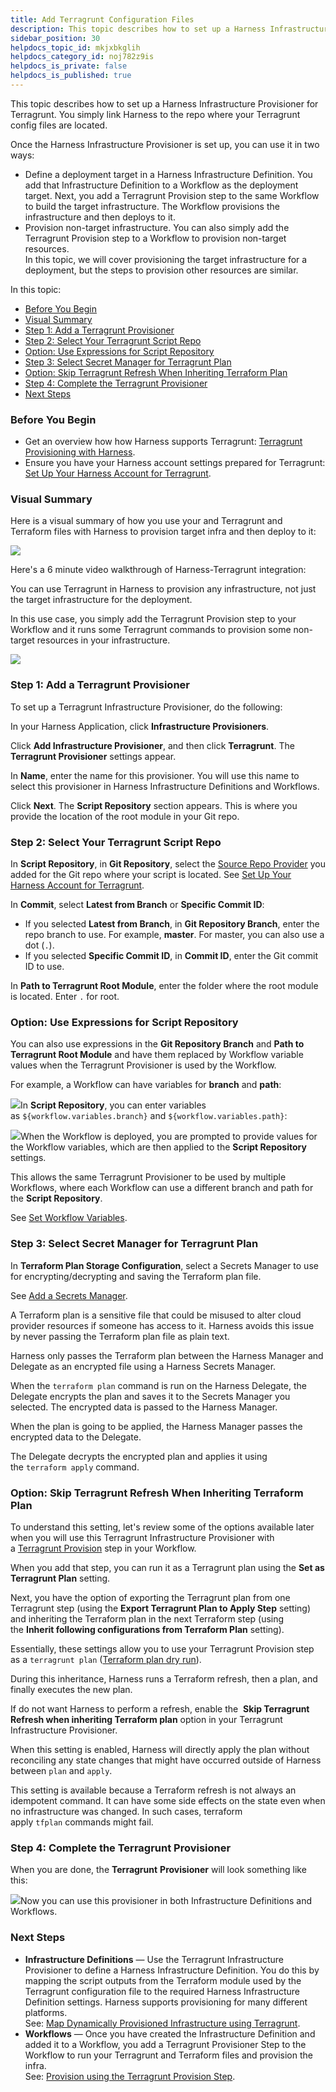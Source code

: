 ```yaml
---
title: Add Terragrunt Configuration Files
description: This topic describes how to set up a Harness Infrastructure Provisioner for Terragrunt.
sidebar_position: 30
helpdocs_topic_id: mkjxbkglih
helpdocs_category_id: noj782z9is
helpdocs_is_private: false
helpdocs_is_published: true
---
```


This topic describes how to set up a Harness Infrastructure Provisioner for Terragrunt. You simply link Harness to the repo where your Terragrunt config files are located.

Once the Harness Infrastructure Provisioner is set up, you can use it in two ways:

* Define a deployment target in a Harness Infrastructure Definition. You add that Infrastructure Definition to a Workflow as the deployment target. Next, you add a Terragrunt Provision step to the same Workflow to build the target infrastructure. The Workflow provisions the infrastructure and then deploys to it.
* Provision non-target infrastructure. You can also simply add the Terragrunt Provision step to a Workflow to provision non-target resources.  
In this topic, we will cover provisioning the target infrastructure for a deployment, but the steps to provision other resources are similar.

In this topic:

* [Before You Begin](https://docs.harness.io/article/mkjxbkglih-add-terragrunt-configuration-files#before_you_begin)
* [Visual Summary](https://docs.harness.io/article/mkjxbkglih-add-terragrunt-configuration-files#visual_summary)
* [Step 1: Add a Terragrunt Provisioner](https://docs.harness.io/article/mkjxbkglih-add-terragrunt-configuration-files#step_1_add_a_terragrunt_provisioner)
* [Step 2: Select Your Terragrunt Script Repo](https://docs.harness.io/article/mkjxbkglih-add-terragrunt-configuration-files#step_2_select_your_terragrunt_script_repo)
* [Option: Use Expressions for Script Repository](https://docs.harness.io/article/mkjxbkglih-add-terragrunt-configuration-files#option_use_expressions_for_script_repository)
* [Step 3: Select Secret Manager for Terragrunt Plan](https://docs.harness.io/article/mkjxbkglih-add-terragrunt-configuration-files#step_3_select_secret_manager_for_terragrunt_plan)
* [Option: Skip Terragrunt Refresh When Inheriting Terraform Plan](https://docs.harness.io/article/mkjxbkglih-add-terragrunt-configuration-files#option_skip_terragrunt_refresh_when_inheriting_terraform_plan)
* [Step 4: Complete the Terragrunt Provisioner](https://docs.harness.io/article/mkjxbkglih-add-terragrunt-configuration-files#step_4_complete_the_terragrunt_provisioner)
* [Next Steps](https://docs.harness.io/article/mkjxbkglih-add-terragrunt-configuration-files#next_steps)

### Before You Begin

* Get an overview how how Harness supports Terragrunt: [Terragrunt Provisioning with Harness](/article/a6onutvbem-terragrunt-provisioning-with-harness).
* Ensure you have your Harness account settings prepared for Terragrunt: [Set Up Your Harness Account for Terragrunt](/article/ulhl7sjxva-set-up-your-harness-account-for-terragrunt).

### Visual Summary

Here is a visual summary of how you use your and Terragrunt and Terraform files with Harness to provision target infra and then deploy to it:

![](./static/add-terragrunt-configuration-files-27.png)

Here's a 6 minute video walkthrough of Harness-Terragrunt integration:

<!-- Video:
https://harness-1.wistia.com/medias/rpv5vwzpxz-->
<docvideo src="https://www.youtube.com/embed/HYSi2LAaYdc?feature=oembed" />


You can use Terragrunt in Harness to provision any infrastructure, not just the target infrastructure for the deployment.

In this use case, you simply add the Terragrunt Provision step to your Workflow and it runs some Terragrunt commands to provision some non-target resources in your infrastructure.

![](./static/add-terragrunt-configuration-files-28.png)

### Step 1: Add a Terragrunt Provisioner

To set up a Terragrunt Infrastructure Provisioner, do the following:

In your Harness Application, click **Infrastructure Provisioners**.

Click **Add Infrastructure Provisioner**, and then click **Terragrunt**. The **Terragrunt Provisioner** settings appear.

In **Name**, enter the name for this provisioner. You will use this name to select this provisioner in Harness Infrastructure Definitions and Workflows.

Click **Next**. The **Script Repository** section appears. This is where you provide the location of the root module in your Git repo.

### Step 2: Select Your Terragrunt Script Repo

In **Script Repository**, in **Git Repository**, select the [Source Repo Provider](https://docs.harness.io/article/ay9hlwbgwa-add-source-repo-providers) you added for the Git repo where your script is located. See [Set Up Your Harness Account for Terragrunt](/article/ulhl7sjxva-set-up-your-harness-account-for-terragrunt).

In **Commit**, select **Latest from Branch** or **Specific Commit ID**:

* If you selected **Latest from Branch**, in **Git Repository Branch**, enter the repo branch to use. For example, **master**. For master, you can also use a dot (`.`).
* If you selected **Specific Commit ID**, in **Commit ID**, enter the Git commit ID to use.

In **Path to Terragrunt Root Module**, enter the folder where the root module is located. Enter `.` for root.

### Option: Use Expressions for Script Repository

You can also use expressions in the **Git Repository Branch** and **Path to Terragrunt Root Module** and have them replaced by Workflow variable values when the Terragrunt Provisioner is used by the Workflow.

For example, a Workflow can have variables for **branch** and **path**:

![](./static/add-terragrunt-configuration-files-29.png)In **Script Repository**, you can enter variables as `${workflow.variables.branch}` and `${workflow.variables.path}`:

![](./static/add-terragrunt-configuration-files-30.png)When the Workflow is deployed, you are prompted to provide values for the Workflow variables, which are then applied to the **Script Repository** settings.

This allows the same Terragrunt Provisioner to be used by multiple Workflows, where each Workflow can use a different branch and path for the **Script Repository**.

See [Set Workflow Variables](/article/766iheu1bk-add-workflow-variables-new-template).

### Step 3: Select Secret Manager for Terragrunt Plan

In **Terraform Plan Storage Configuration**, select a Secrets Manager to use for encrypting/decrypting and saving the Terraform plan file.

See [Add a Secrets Manager](https://docs.harness.io/article/uuer539u3l-add-a-secrets-manager).

A Terraform plan is a sensitive file that could be misused to alter cloud provider resources if someone has access to it. Harness avoids this issue by never passing the Terraform plan file as plain text.

Harness only passes the Terraform plan between the Harness Manager and Delegate as an encrypted file using a Harness Secrets Manager.

When the `terraform plan` command is run on the Harness Delegate, the Delegate encrypts the plan and saves it to the Secrets Manager you selected. The encrypted data is passed to the Harness Manager.

When the plan is going to be applied, the Harness Manager passes the encrypted data to the Delegate.

The Delegate decrypts the encrypted plan and applies it using the `terraform apply` command.

### Option: Skip Terragrunt Refresh When Inheriting Terraform Plan

To understand this setting, let's review some of the options available later when you will use this Terragrunt Infrastructure Provisioner with a [Terragrunt Provision](/article/jbzxpljhlo-provision-using-the-terragrunt-provision-step) step in your Workflow.

When you add that step, you can run it as a Terragrunt plan using the **Set as Terragrunt Plan** setting.

Next, you have the option of exporting the Terragrunt plan from one Terragrunt step (using the **Export Terragrunt Plan to Apply Step** setting) and inheriting the Terraform plan in the next Terraform step (using the **Inherit following configurations from Terraform Plan** setting).

Essentially, these settings allow you to use your Terragrunt Provision step as a `terragrunt plan` ([Terraform plan dry run](https://www.terraform.io/docs/commands/plan.html)).

During this inheritance, Harness runs a Terraform refresh, then a plan, and finally executes the new plan.

If do not want Harness to perform a refresh, enable the  **Skip Terragrunt Refresh when inheriting Terraform plan** option in your Terragrunt Infrastructure Provisioner.

When this setting is enabled, Harness will directly apply the plan without reconciling any state changes that might have occurred outside of Harness between `plan` and `apply`.

This setting is available because a Terraform refresh is not always an idempotent command. It can have some side effects on the state even when no infrastructure was changed. In such cases, terraform apply `tfplan` commands might fail.

### Step 4: Complete the Terragrunt Provisioner

When you are done, the **Terragrunt** **Provisioner** will look something like this:

![](./static/add-terragrunt-configuration-files-31.png)Now you can use this provisioner in both Infrastructure Definitions and Workflows.

### Next Steps

* **Infrastructure Definitions** — Use the Terragrunt Infrastructure Provisioner to define a Harness Infrastructure Definition. You do this by mapping the script outputs from the Terraform module used by the Terragrunt configuration file to the required Harness Infrastructure Definition settings. Harness supports provisioning for many different platforms.  
See: [Map Dynamically Provisioned Infrastructure using Terragrunt](/article/tphb27opry-map-terragrunt-infrastructure).
* **Workflows** — Once you have created the Infrastructure Definition and added it to a Workflow, you add a Terragrunt Provisioner Step to the Workflow to run your Terragrunt and Terraform files and provision the infra.  
See: [Provision using the Terragrunt Provision Step](/article/jbzxpljhlo-provision-using-the-terragrunt-provision-step).

